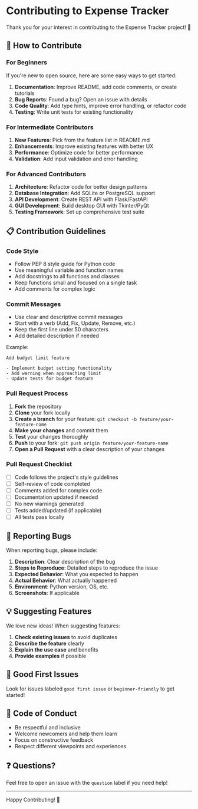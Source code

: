 # Contributing to Expense Tracker

Thank you for your interest in contributing to the Expense Tracker project! 🎉

## 🌟 How to Contribute

### For Beginners

If you're new to open source, here are some easy ways to get started:

1. **Documentation**: Improve README, add code comments, or create tutorials
2. **Bug Reports**: Found a bug? Open an issue with details
3. **Code Quality**: Add type hints, improve error handling, or refactor code
4. **Testing**: Write unit tests for existing functionality

### For Intermediate Contributors

1. **New Features**: Pick from the feature list in README.md
2. **Enhancements**: Improve existing features with better UX
3. **Performance**: Optimize code for better performance
4. **Validation**: Add input validation and error handling

### For Advanced Contributors

1. **Architecture**: Refactor code for better design patterns
2. **Database Integration**: Add SQLite or PostgreSQL support
3. **API Development**: Create REST API with Flask/FastAPI
4. **GUI Development**: Build desktop GUI with Tkinter/PyQt
5. **Testing Framework**: Set up comprehensive test suite

## 📋 Contribution Guidelines

### Code Style

- Follow PEP 8 style guide for Python code
- Use meaningful variable and function names
- Add docstrings to all functions and classes
- Keep functions small and focused on a single task
- Add comments for complex logic

### Commit Messages

- Use clear and descriptive commit messages
- Start with a verb (Add, Fix, Update, Remove, etc.)
- Keep the first line under 50 characters
- Add detailed description if needed

Example:
```
Add budget limit feature

- Implement budget setting functionality
- Add warning when approaching limit
- Update tests for budget feature
```

### Pull Request Process

1. **Fork** the repository
2. **Clone** your fork locally
3. **Create a branch** for your feature: `git checkout -b feature/your-feature-name`
4. **Make your changes** and commit them
5. **Test** your changes thoroughly
6. **Push** to your fork: `git push origin feature/your-feature-name`
7. **Open a Pull Request** with a clear description of your changes

### Pull Request Checklist

- [ ] Code follows the project's style guidelines
- [ ] Self-review of code completed
- [ ] Comments added for complex code
- [ ] Documentation updated if needed
- [ ] No new warnings generated
- [ ] Tests added/updated (if applicable)
- [ ] All tests pass locally

## 🐛 Reporting Bugs

When reporting bugs, please include:

1. **Description**: Clear description of the bug
2. **Steps to Reproduce**: Detailed steps to reproduce the issue
3. **Expected Behavior**: What you expected to happen
4. **Actual Behavior**: What actually happened
5. **Environment**: Python version, OS, etc.
6. **Screenshots**: If applicable

## 💡 Suggesting Features

We love new ideas! When suggesting features:

1. **Check existing issues** to avoid duplicates
2. **Describe the feature** clearly
3. **Explain the use case** and benefits
4. **Provide examples** if possible

## 🎯 Good First Issues

Look for issues labeled `good first issue` or `beginner-friendly` to get started!

## 📝 Code of Conduct

- Be respectful and inclusive
- Welcome newcomers and help them learn
- Focus on constructive feedback
- Respect different viewpoints and experiences

## ❓ Questions?

Feel free to open an issue with the `question` label if you need help!

---

Happy Contributing! 🚀
